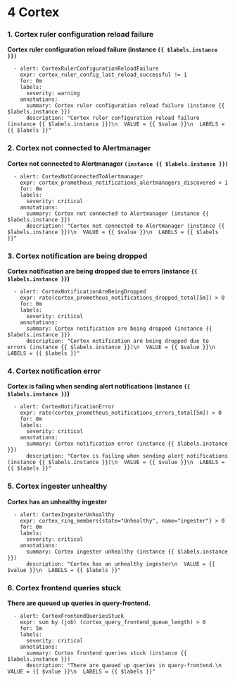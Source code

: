 # **4 Cortex**

### **1. Cortex ruler configuration reload failure**

**Cortex ruler configuration reload failure (instance `{{ $labels.instance }})`**

```
  - alert: CortexRulerConfigurationReloadFailure
    expr: cortex_ruler_config_last_reload_successful != 1
    for: 0m
    labels:
      severity: warning
    annotations:
      summary: Cortex ruler configuration reload failure (instance {{ $labels.instance }})
      description: "Cortex ruler configuration reload failure (instance {{ $labels.instance }})\n  VALUE = {{ $value }}\n  LABELS = {{ $labels }}"
```


### **2. Cortex not connected to Alertmanager**

**Cortex not connected to Alertmanager `(instance {{ $labels.instance }})`**

```
  - alert: CortexNotConnectedToAlertmanager
    expr: cortex_prometheus_notifications_alertmanagers_discovered < 1
    for: 0m
    labels:
      severity: critical
    annotations:
      summary: Cortex not connected to Alertmanager (instance {{ $labels.instance }})
      description: "Cortex not connected to Alertmanager (instance {{ $labels.instance }})\n  VALUE = {{ $value }}\n  LABELS = {{ $labels }}"
```

### **3. Cortex notification are being dropped**

**Cortex notification are being dropped due to errors (instance `{{ $labels.instance }}`)**

```
  - alert: CortexNotificationAreBeingDropped
    expr: rate(cortex_prometheus_notifications_dropped_total[5m]) > 0
    for: 0m
    labels:
      severity: critical
    annotations:
      summary: Cortex notification are being dropped (instance {{ $labels.instance }})
      description: "Cortex notification are being dropped due to errors (instance {{ $labels.instance }})\n  VALUE = {{ $value }}\n  LABELS = {{ $labels }}"
```

### **4. Cortex notification error**

**Cortex is failing when sending alert notifications (instance `{{ $labels.instance }}`)**

```
  - alert: CortexNotificationError
    expr: rate(cortex_prometheus_notifications_errors_total[5m]) > 0
    for: 0m
    labels:
      severity: critical
    annotations:
      summary: Cortex notification error (instance {{ $labels.instance }})
      description: "Cortex is failing when sending alert notifications (instance {{ $labels.instance }})\n  VALUE = {{ $value }}\n  LABELS = {{ $labels }}"
```

### **5. Cortex ingester unhealthy**

**Cortex has an unhealthy ingester**

```
  - alert: CortexIngesterUnhealthy
    expr: cortex_ring_members{state="Unhealthy", name="ingester"} > 0
    for: 0m
    labels:
      severity: critical
    annotations:
      summary: Cortex ingester unhealthy (instance {{ $labels.instance }})
      description: "Cortex has an unhealthy ingester\n  VALUE = {{ $value }}\n  LABELS = {{ $labels }}"
```

### **6. Cortex frontend queries stuck**

**There are queued up queries in query-frontend.**

```
  - alert: CortexFrontendQueriesStuck
    expr: sum by (job) (cortex_query_frontend_queue_length) > 0
    for: 5m
    labels:
      severity: critical
    annotations:
      summary: Cortex frontend queries stuck (instance {{ $labels.instance }})
      description: "There are queued up queries in query-frontend.\n  VALUE = {{ $value }}\n  LABELS = {{ $labels }}"
```